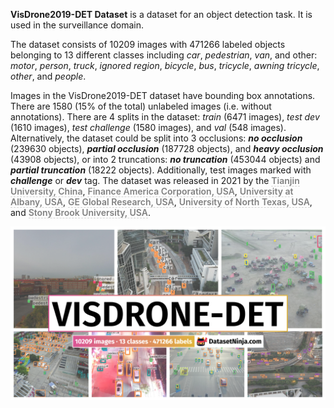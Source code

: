 **VisDrone2019-DET Dataset** is a dataset for an object detection task. It is used in the surveillance domain. 

The dataset consists of 10209 images with 471266 labeled objects belonging to 13 different classes including *car*, *pedestrian*, *van*, and other: *motor*, *person*, *truck*, *ignored region*, *bicycle*, *bus*, *tricycle*, *awning tricycle*, *other*, and *people*.

Images in the VisDrone2019-DET dataset have bounding box annotations. There are 1580 (15% of the total) unlabeled images (i.e. without annotations). There are 4 splits in the dataset: *train* (6471 images), *test dev* (1610 images), *test challenge* (1580 images), and *val* (548 images). Alternatively, the dataset could be split into 3 occlusions: ***no occlusion*** (239630 objects), ***partial occlusion*** (187728 objects), and ***heavy occlusion*** (43908 objects), or into 2 truncations: ***no truncation*** (453044 objects) and ***partial truncation*** (18222 objects). Additionally, test images marked with ***challenge*** or ***dev*** tag. The dataset was released in 2021 by the <span style="font-weight: 600; color: grey; border-bottom: 1px dashed #d3d3d3;">Tianjin University, China</span>, <span style="font-weight: 600; color: grey; border-bottom: 1px dashed #d3d3d3;">Finance America Corporation, USA</span>, <span style="font-weight: 600; color: grey; border-bottom: 1px dashed #d3d3d3;">University at Albany, USA</span>, <span style="font-weight: 600; color: grey; border-bottom: 1px dashed #d3d3d3;">GE Global Research, USA</span>, <span style="font-weight: 600; color: grey; border-bottom: 1px dashed #d3d3d3;">University of North Texas, USA</span>, and <span style="font-weight: 600; color: grey; border-bottom: 1px dashed #d3d3d3;">Stony Brook University, USA</span>.

<img src="https://github.com/dataset-ninja/vis-drone-2019-det/raw/main/visualizations/poster.png">
